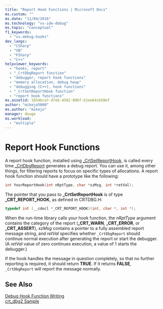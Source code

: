 ```yaml
---
title: "Report Hook Functions | Microsoft Docs"
ms.custom: ""
ms.date: "11/04/2016"
ms.technology: "vs-ide-debug"
ms.topic: "conceptual"
f1_keywords: 
  - "vs.debug.hooks"
dev_langs: 
  - "CSharp"
  - "VB"
  - "FSharp"
  - "C++"
helpviewer_keywords: 
  - "hooks, report"
  - "_CrtDbgReport function"
  - "debugger, report hook functions"
  - "memory allocation, debug heap"
  - "debugging [C++], hook functions"
  - "_CrtSetReportHook function"
  - "report hook functions"
ms.assetid: 1854bca7-d7eb-4502-89bf-b1ee64cb50ef
author: "mikejo5000"
ms.author: "mikejo"
manager: douge
ms.workload: 
  - "multiple"
---
```

# Report Hook Functions
A report hook function, installed using [_CrtSetReportHook](/cpp/c-runtime-library/reference/crtsetreporthook), is called every time [_CrtDbgReport](/cpp/c-runtime-library/reference/crtdbgreport-crtdbgreportw) generates a debug report. You can use it, among other things, for filtering reports to focus on specific types of allocations. A report hook function should have a prototype like the following:  
  
```cpp
int YourReportHook(int nRptType, char *szMsg, int *retVal);  
```  
  
 The pointer that you pass to **_CrtSetReportHook** is of type **_CRT_REPORT_HOOK**, as defined in CRTDBG.H:  
  
```cpp
typedef int (__cdecl *_CRT_REPORT_HOOK)(int, char *, int *);  
```  
  
 When the run-time library calls your hook function, the *nRptType* argument contains the category of the report (**_CRT_WARN**, **_CRT_ERROR**, or **_CRT_ASSERT**), *szMsg* contains a pointer to a fully assembled report message string, and *retVal* specifies whether `_CrtDbgReport` should continue normal execution after generating the report or start the debugger. (A *retVal* value of zero continues execution, a value of 1 starts the debugger.)  
  
 If the hook handles the message in question completely, so that no further reporting is required, it should return **TRUE**. If it returns **FALSE**, `_CrtDbgReport` will report the message normally.  
  
## See Also  
 [Debug Hook Function Writing](../debugger/debug-hook-function-writing.md)   
 [crt_dbg2 Sample](http://msdn.microsoft.com/en-us/21e1346a-6a17-4f57-b275-c76813089167)
